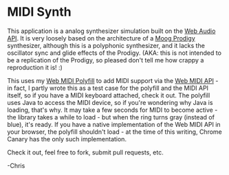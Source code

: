 # MIDI Synth

This application is a analog synthesizer simulation built on the [Web Audio API](https://dvcs.w3.org/hg/audio/raw-file/tip/webaudio/specification.html).  It is very loosely based on the architecture of a [Moog Prodigy](http://www.vintagesynth.com/moog/prodigy.php) synthesizer, although this is a polyphonic synthesizer, and it lacks the oscillator sync and glide effects of the Prodigy.  (AKA: this is not intended to be a replication of the Prodigy, so pleased don't tell me how crappy a reproduction it is! :)

This uses my [Web MIDI Polyfill](https://github.com/cwilso/WebMIDIAPIShim) to add MIDI support via the [Web MIDI API](http://webaudio.github.io/web-midi-api/) - in fact, I partly wrote this as a test case for the polyfill and the MIDI API itself, so if you have a MIDI keyboard attached, check it out.  The polyfill uses Java to access the MIDI device, so if you're wondering why Java is loading, that's why.  It may take a few seconds for MIDI to become active - the library takes a while to load - but when the ring turns gray (instead of blue), it's ready.  If you have a native implementation of the Web MIDI API in your browser, the polyfill shouldn't load - at the time of this writing, Chrome Canary has the only such implementation.

Check it out, feel free to fork, submit pull requests, etc.

-Chris
